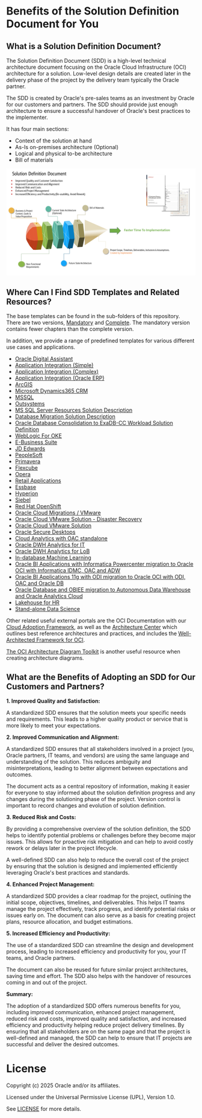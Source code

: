 # Benefits of the Solution Definition Document for You

## What is a Solution Definition Document?

The Solution Definition Document (SDD) is a high-level technical architecture document focusing on the Oracle Cloud Infrastructure (OCI) architecture for a solution. Low-level design details are created later in the delivery phase of the project by the delivery team typically the Oracle partner.

The SDD is created by Oracle's pre-sales teams as an investment by Oracle for our customers and partners. The SDD should provide just enough architecture to ensure a successful handover of Oracle's best practices to the implementer. 

It has four main sections:

- Context of the solution at hand
- As-Is on-premises architecture (Optional)
- Logical and physical to-be architecture
- Bill of materials

![SDD Values](./images/sdd-values.png)

## Where Can I Find SDD Templates and Related Resources?

The base templates can be found in the sub-folders of this repository. There are two versions, [Mandatory](./solution-definition-mandatory/) and [Complete](./solution-definition-complete/). The mandatory version contains fewer chapters than the complete version. 

In addition, we provide a range of predefined templates for various different use cases and applications.

- [Oracle Digital Assistant](../../ai/oracle-digital-assistant/solution-definition/)
- [Application Integration (Simple)](../../app-dev/app-integration-and-automation/shared-assets/starter-packs/application-integration-simple/)
- [Application Integration (Complex)](../../app-dev/app-integration-and-automation/shared-assets/starter-packs/application-integration-complex/)
- [Application Integration (Oracle ERP)](../../app-dev/app-integration-and-automation/shared-assets/starter-packs/application-integration-oracle-erp/)
- [ArcGIS](../../cloud-architecture/3rd-party-and-isv-applications/arcgis/arcgis-solution-description/)
- [Microsoft Dynamics365 CRM](../../cloud-architecture/3rd-party-and-isv-applications/d365crm/dynamics-365-solution-description/)
- [MSSQL](../../cloud-architecture/3rd-party-and-isv-applications/mssql/mssql-solution-description/)
- [Outsystems](../../cloud-architecture/3rd-party-and-isv-applications/outsystems/outsystems-solution-description/)
- [MS SQL Server Resources Solution Description](../../cloud-architecture/custom-apps-and-consolidation/3rd-party-databases/ms-sql-always-on-solution-description/)
- [Database Migration Solution Description](../../cloud-architecture/custom-apps-and-consolidation/db-migration/solution-description/)
- [Oracle Database Consolidation to ExaDB-CC Workload Solution Definition](../../cloud-architecture/custom-apps-and-consolidation/oracle-db-consolidation/solution-definition-exadb-cc/)
- [WebLogic For OKE](../../cloud-architecture/custom-apps-and-consolidation/weblogic/weblogic-for-oke/)
- [E-Business Suite](../../cloud-architecture/oracle-apps-erp/e-business-suite/ebs-starterpack/)
- [JD Edwards](../../cloud-architecture/oracle-apps-erp/jd-edwards/jde-starterpack/)
- [PeopleSoft](../../cloud-architecture/oracle-apps-erp/peoplesoft/psft-starterpack/)
- [Primavera](../../cloud-architecture/oracle-apps-hyperion-siebel-gbu/gbu/construction-engineering/primavera-solution-definition/)
- [Flexcube](../../cloud-architecture/oracle-apps-hyperion-siebel-gbu/gbu/financial-services/flexcube-solution-definition/)
- [Opera](../../cloud-architecture/oracle-apps-hyperion-siebel-gbu/gbu/hospitality/opera-solution-definition/)
- [Retail Applications](../../cloud-architecture/oracle-apps-hyperion-siebel-gbu/gbu/retail/retail-solution-definition/)
- [Essbase](../../cloud-architecture/oracle-apps-hyperion-siebel-gbu/hyperion-essbase/essbase-solution-definition/)
- [Hyperion](../../cloud-architecture/oracle-apps-hyperion-siebel-gbu/hyperion-essbase/hyperion-solution-definition/)
- [Siebel](../../cloud-architecture/oracle-apps-hyperion-siebel-gbu/siebel/siebel-solution-definition/)
- [Red Hat OpenShift](../../cloud-infrastructure/virtualization-solutions/openshift-on-oci/openshift-solution-definition-document/)
- [Oracle Cloud Migrations / VMware](../../cloud-infrastructure/virtualization-solutions/oracle-cloud-migrations/ocm-solution-definition-document/)
- [Oracle Cloud VMware Solution - Disaster Recovery](../../cloud-infrastructure/virtualization-solutions/oracle-cloud-vmware-solution/disaster-recovery-to-ocvs-solution-definition/)
- [Oracle Cloud VMware Solution](../../cloud-infrastructure/virtualization-solutions/oracle-cloud-vmware-solution/vmware-migration-solution-definition/)
- [Oracle Secure Desktops](../../cloud-infrastructure/virtualization-solutions/oracle-secure-desktops/secure-desktops-solution-definition/)
- [Cloud Analytics with OAC standalone](../../data-platform/analytical-data-platform-lakehouse/shared-assets/workload-architecture-documents/cloud-analytics-with-oac-standalone/)
- [Oracle DWH Analytics for IT](../../data-platform/analytical-data-platform-lakehouse/shared-assets/workload-architecture-documents/data-warehouse-analytics-for-IT/)
- [Oracle DWH Analytics for LoB](../../data-platform/analytical-data-platform-lakehouse/shared-assets/workload-architecture-documents/dwh-analytics-for-lob/)
- [In-database Machine Learning](../../data-platform/analytical-data-platform-lakehouse/shared-assets/workload-architecture-documents/in-database-machine-learning/)
- [Oracle BI Applications with Informatica Powercenter migration to Oracle OCI with Informatica IDMC, OAC and ADW](../../data-platform/analytical-data-platform-lakehouse/shared-assets/workload-architecture-documents/obia-with-informatica-to-oci-with-idmc/)
- [Oracle BI Applications 11g with ODI migration to Oracle OCI with ODI, OAC and Oracle DB](../../data-platform/analytical-data-platform-lakehouse/shared-assets/workload-architecture-documents/obia-with-odi-migration-to-oci/)
- [Oracle Database and OBIEE migration to Autonomous Data Warehouse and Oracle Analytics Cloud](../../data-platform/analytical-data-platform-lakehouse/shared-assets/workload-architecture-documents/obiee-db-migration-to-oac-adw/)
- [Lakehouse for HR](../../data-platform/analytical-data-platform-lakehouse/shared-assets/workload-architecture-documents/serverless-lakehouse/)
- [Stand-alone Data Science](../../data-platform/analytical-data-platform-lakehouse/shared-assets/workload-architecture-documents/stand-alone-oci-data-science/)


Other related useful external portals are the OCI Documentation with our [Cloud Adoption Framework](https://www.oracle.com/uk/cloud/cloud-adoption-framework/), as well as the [Architecture Center](https://docs.oracle.com/solutions/?q=&cType=reference-architectures%2Csolution-playbook%2Cbuilt-deployed&sort=date-desc&lang=en) which outlines best reference architectures and practices, and includes the [Well-Architected Framework for OCI](https://docs.oracle.com/en/solutions/oci-best-practices/index.html). 

[The OCI Architecture Diagram Toolkit](https://docs.oracle.com/en-us/iaas/Content/General/Reference/graphicsfordiagrams.htm) is another useful resource when creating architecture diagrams.

## What are the Benefits of Adopting an SDD for Our Customers and Partners?

**1. Improved Quality and Satisfaction:**

A standardized SDD ensures that the solution meets your specific needs and requirements. This leads to a higher quality product or service that is more likely to meet your expectations.

**2. Improved Communication and Alignment:**

A standardized SDD ensures that all stakeholders involved in a project (you, Oracle partners, IT teams, and vendors) are using the same language and understanding of the solution. This reduces ambiguity and misinterpretations, leading to better alignment between expectations and outcomes.

The document acts as a central repository of information, making it easier for everyone to stay informed about the solution definition progress and any changes during the solutioning phase of the project. Version control is important to record changes and evolution of solution definition.

**3. Reduced Risk and Costs:**

By providing a comprehensive overview of the solution definition, the SDD helps to identify potential problems or challenges before they become major issues. This allows for proactive risk mitigation and can help to avoid costly rework or delays later in the project lifecycle.

A well-defined SDD can also help to reduce the overall cost of the project by ensuring that the solution is designed and implemented efficiently leveraging Oracle's best practices and standards.

**4. Enhanced Project Management:**

A standardized SDD provides a clear roadmap for the project, outlining the initial scope, objectives, timelines, and deliverables. This helps IT teams manage the project effectively, track progress, and identify potential risks or issues early on. The document can also serve as a basis for creating project plans, resource allocation, and budget estimations.

**5. Increased Efficiency and Productivity:**

The use of a standardized SDD can streamline the design and development process, leading to increased efficiency and productivity for you, your IT teams, and Oracle partners. 

The document can also be reused for future similar project architectures, saving time and effort. The SDD also helps with the handover of resources coming in and out of the project.

**Summary:**

The adoption of a standardized SDD offers numerous benefits for you, including improved communication, enhanced project management, reduced risk and costs, improved quality and satisfaction, and increased efficiency and productivity helping reduce project delivery timelines. By ensuring that all stakeholders are on the same page and that the project is well-defined and managed, the SDD can help to ensure that IT projects are successful and deliver the desired outcomes.

# License

Copyright (c) 2025 Oracle and/or its affiliates.

Licensed under the Universal Permissive License (UPL), Version 1.0.

See [LICENSE](https://github.com/oracle-devrel/technology-engineering/blob/main/LICENSE) for more details.